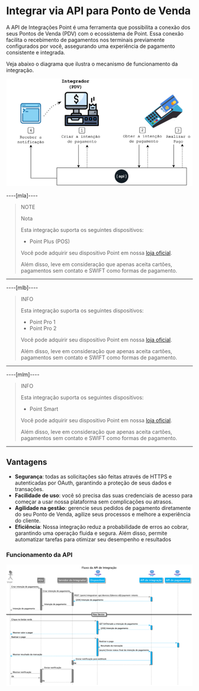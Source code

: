 # Integrar via API para Ponto de Venda

A API de Integrações Point é uma ferramenta que possibilita a conexão dos seus Pontos de Venda (PDV) com o ecossistema de Point. Essa conexão facilita o recebimento de pagamentos nos terminais previamente configurados por você, assegurando uma experiência de pagamento consistente e integrada.

Veja abaixo o diagrama que ilustra o mecanismo de funcionamento da integração.

![Diagram 1](/images/point-api/1-diagram-pt.png)

----[mla]----
> NOTE
>
> Nota
>
> Esta integração suporta os seguintes dispositivos:
>
> - Point Plus (POS)
>
> Você pode adquirir seu dispositivo Point em nossa [loja oficial](https://www.mercadopago.com.ar/point).
>
> Além disso, leve em consideração que apenas aceita cartões, pagamentos sem contato e SWIFT como formas de pagamento.

------------

----[mlb]----
> INFO
>
> Esta integração suporta os seguintes dispositivos:
>
> - Point Pro 1
> - Point Pro 2
>
> Você pode adquirir seu dispositivo Point em nossa [loja oficial](https://www.mercadopago.com.br/point).
>
> Além disso, leve em consideração que apenas aceita cartões, pagamentos sem contato e SWIFT como formas de pagamento.

------------

----[mlm]----
> INFO
>
> Esta integração suporta os seguintes dispositivos:
>
> - Point Smart
>
> Você pode adquirir seu dispositivo Point em nossa [loja oficial](https://www.mercadopago.com.br/point).
>
> Além disso, leve em consideração que apenas aceita cartões, pagamentos sem contato e SWIFT como formas de pagamento.

------------

## Vantagens

* **Segurança**: todas as solicitações são feitas através de HTTPS e autenticadas por OAuth, garantindo a proteção de seus dados e transações.
* **Facilidade de uso**: você só precisa das suas credenciais de acesso para começar a usar nossa plataforma sem complicações ou atrasos.
* **Agilidade na gestão**: gerencie seus pedidos de pagamento diretamente do seu Ponto de Venda, agilize seus processos e melhore a experiência do cliente.
* **Eficiência**: Nossa integração reduz a probabilidade de erros ao cobrar, garantindo uma operação fluida e segura. Além disso, permite automatizar tarefas para otimizar seu desempenho e resultados

### Funcionamento da API

![Mercado Pago Point Flow](/images/point-api/2-flow-diagram-pt.png)